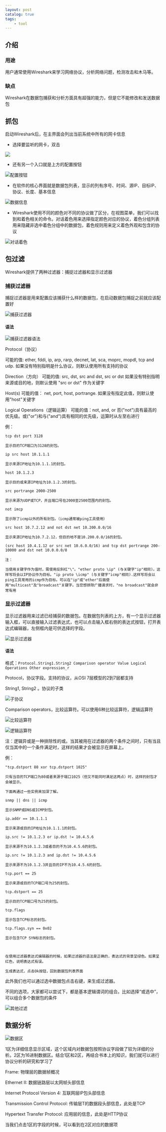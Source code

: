 ```yaml
---
layout: post   	
catalog: true 	
tags:
    - tool
---
```




## 介绍

### 用途

用户通常使用Wireshark来学习网络协议，分析网络问题，检测攻击和木马等。

### 缺点

Wireshark在数据包捕获和分析方面具有超强的能力，但是它不能修改和发送数据包

## 抓包

启动Wireshark后，在主界面会列出当前系统中所有的网卡信息

* 选择要监听的网卡，双击

![](F:%5C%E7%AC%94%E8%AE%B0%5C%E5%8D%9A%E5%AE%A2%5C%E6%96%87%E7%AB%A0%E5%9B%BE%E7%89%87%5C%E7%BD%91%E5%8D%A1.jpg)

* 还有另一个入口就是上方的配置按钮

![配置按钮 ](F:%5C%E7%AC%94%E8%AE%B0%5C%E5%8D%9A%E5%AE%A2%5C%E6%96%87%E7%AB%A0%E5%9B%BE%E7%89%87%5C%E9%85%8D%E7%BD%AE%E6%8C%89%E9%92%AE%20.jpg)

* 在软件的核心界面就是数据包列表，显示的列有序号、时间、源IP、目标IP、协议、长度、基本信息

![数据信息](F:%5C%E7%AC%94%E8%AE%B0%5C%E5%8D%9A%E5%AE%A2%5C%E6%96%87%E7%AB%A0%E5%9B%BE%E7%89%87%5C%E6%95%B0%E6%8D%AE%E4%BF%A1%E6%81%AF-1612672457922.jpg)

* Wireshark使用不同的颜色对不同的协议做了区分，在视图菜单，我们可以找到和着色相关的命令。对话着色用来选择指定颜色对应的协议，着色分组列表用来隐藏非选中着色分组中的数据包，着色规则用来定义着色外观和包含的协议

![对话着色](F:%5C%E7%AC%94%E8%AE%B0%5C%E5%8D%9A%E5%AE%A2%5C%E6%96%87%E7%AB%A0%E5%9B%BE%E7%89%87%5C%E5%AF%B9%E8%AF%9D%E7%9D%80%E8%89%B2.jpg)



## 包过滤

Wireshark提供了两种过滤器：捕捉过滤器和显示过滤器

### 捕获过滤器

捕捉过滤器是用来配置应该捕获什么样的数据包，在启动数据包捕捉之前就应该配置好

![捕获过滤器](F:%5C%E7%AC%94%E8%AE%B0%5C%E5%8D%9A%E5%AE%A2%5C%E6%96%87%E7%AB%A0%E5%9B%BE%E7%89%87%5C%E6%8D%95%E8%8E%B7%E8%BF%87%E6%BB%A4%E5%99%A8.jpg)

#### 语法

![捕获过滤器语法](F:%5C%E7%AC%94%E8%AE%B0%5C%E5%8D%9A%E5%AE%A2%5C%E6%96%87%E7%AB%A0%E5%9B%BE%E7%89%87%5C%E6%8D%95%E8%8E%B7%E8%BF%87%E6%BB%A4%E5%99%A8%E8%AF%AD%E6%B3%95.jpg)

Protocol（协议）

可能的值: ether, fddi, ip, arp, rarp, decnet, lat, sca, moprc, mopdl, tcp and udp.
如果没有特别指明是什么协议，则默认使用所有支持的协议

 Direction（方向）
可能的值: src, dst, src and dst, src or dst
如果没有特别指明来源或目的地，则默认使用 "src or dst" 作为关键字

 Host(s)
可能的值： net, port, host, portrange.
如果没有指定此值，则默认使用"host"关键字

 Logical Operations（逻辑运算）
可能的值：not, and, or
否("not")具有最高的优先级。或("or")和与("and")具有相同的优先级，运算时从左至右进行

例：

```
tcp dst port 3128

显示目的TCP端口为3128的封包。

ip src host 10.1.1.1

显示来源IP地址为10.1.1.1的封包。

host 10.1.2.3

显示目的或来源IP地址为10.1.2.3的封包。

src portrange 2000-2500

显示来源为UDP或TCP，并且端口号在2000至2500范围内的封包。

not imcp

显示除了icmp以外的所有封包。（icmp通常被ping工具使用）

src host 10.7.2.12 and not dst net 10.200.0.0/16

显示来源IP地址为10.7.2.12，但目的地不是10.200.0.0/16的封包。

(src host 10.4.1.12 or src net 10.6.0.0/16) and tcp dst portrange 200-10000 and dst net 10.0.0.0/8

注：

当使用关键字作为值时，需使用反斜杠"\"。"ether proto \ip" (与关键字"ip"相同)。这样写将会以IP协议作为目标。"ip proto \icmp" (与关键字"icmp"相同).这样写将会以ping工具常用的icmp作为目标。可以在"ip"或"ether"后面使用"multicast"及"broadcast"关键字。当您想排除广播请求时，"no broadcast"就会非常有用
```



### 显示过滤器

显示过滤器用来过滤已经捕获的数据包。在数据包列表的上方，有一个显示过滤器输入框，可以直接输入过滤表达式，也可以点击输入框右侧的表达式按钮，打开表达式编辑器，左侧框内是可供选择的字段。

![显示过滤器](F:%5C%E7%AC%94%E8%AE%B0%5C%E5%8D%9A%E5%AE%A2%5C%E6%96%87%E7%AB%A0%E5%9B%BE%E7%89%87%5C%E6%98%BE%E7%A4%BA%E8%BF%87%E6%BB%A4%E5%99%A8-1612683520691.jpg)

#### 语法

格式：`Protocol.String1.String2 Comparison operator Value Logical Operations Other expression_r`

 Protocol，协议字段。支持的协议，从OSI 7层模型的2到7层都支持

 String1, String2 。协议的子类

![子协议](F:%5C%E7%AC%94%E8%AE%B0%5C%E5%8D%9A%E5%AE%A2%5C%E6%96%87%E7%AB%A0%E5%9B%BE%E7%89%87%5C%E5%AD%90%E5%8D%8F%E8%AE%AE-1612684322327.jpg)

Comparison operators，比较运算符。可以使用6种比较运算符，逻辑运算符

![比较运算符](F:%5C%E7%AC%94%E8%AE%B0%5C%E5%8D%9A%E5%AE%A2%5C%E6%96%87%E7%AB%A0%E5%9B%BE%E7%89%87%5C%E6%AF%94%E8%BE%83%E8%BF%90%E7%AE%97%E7%AC%A6-1612684785777.jpg)



![逻辑运算符](F:%5C%E7%AC%94%E8%AE%B0%5C%E5%8D%9A%E5%AE%A2%5C%E6%96%87%E7%AB%A0%E5%9B%BE%E7%89%87%5C%E9%80%BB%E8%BE%91%E8%BF%90%E7%AE%97%E7%AC%A6.jpg)

注：逻辑异或是一种排除性的或。当其被用在过滤器的两个条件之间时，只有当且仅当其中的一个条件满足时，这样的结果才会被显示在屏幕上。

例：

```
"tcp.dstport 80 xor tcp.dstport 1025"

只有当目的TCP端口为80或者来源于端口1025（但又不能同时满足这两点）时，这样的封包才会被显示。

下面再通过一些实例来加深了解。

snmp || dns || icmp  

显示SNMP或DNS或ICMP封包。

ip.addr == 10.1.1.1

显示来源或目的IP地址为10.1.1.1的封包。

ip.src != 10.1.2.3 or ip.dst != 10.4.5.6

显示来源不为10.1.2.3或者目的不为10.4.5.6的封包。

ip.src != 10.1.2.3 and ip.dst != 10.4.5.6

显示来源不为10.1.2.3并且目的IP不为10.4.5.6的封包。

tcp.port == 25       

显示来源或目的TCP端口号为25的封包。

tcp.dstport == 25    

显示目的TCP端口号为25的封包。

tcp.flags    

显示包含TCP标志的封包。

tcp.flags.syn == 0x02

显示包含TCP SYN标志的封包。



在使用过滤器表达式编辑器的时候，如果过滤器的语法是正确的，表达式的背景呈绿色。如果呈红色，说明表达式有误。

生成表达式，点击Ok按钮，回到数据包列表界面
```

此外我们也可以通过选中数据包点击右键，来生成过滤器。

不同的选项，大家都可以尝试下，都是基本逻辑谓词的组合。比如选择“或选中”，可以组合多个数据包的条件

![其他过滤](F:%5C%E7%AC%94%E8%AE%B0%5C%E5%8D%9A%E5%AE%A2%5C%E6%96%87%E7%AB%A0%E5%9B%BE%E7%89%87%5C%E5%85%B6%E4%BB%96%E8%BF%87%E6%BB%A4.jpg)

## 数据分析

![数据区](F:%5C%E7%AC%94%E8%AE%B0%5C%E5%8D%9A%E5%AE%A2%5C%E6%96%87%E7%AB%A0%E5%9B%BE%E7%89%87%5C%E6%95%B0%E6%8D%AE%E5%8C%BA-1612685004232.jpg)

1区为详细信息显示区域，这个区域内对数据包按照协议字段做了较为详细的分析。2区为16进制数据区。结合1区和2区，再结合书本上的知识，我们就可以进行协议分析的研究和学习了

Frame:  物理层的数据帧概况

Ethernet II: 数据链路层以太网帧头部信息

Internet Protocol Version 4: 互联网层IP包头部信息

Transmission Control Protocol: 传输层T的数据段头部信息，此处是TCP

Hypertext Transfer Protocol: 应用层的信息，此处是HTTP协议

当我们点击1区的字段的时候，可以看到在2区对应的数据项


